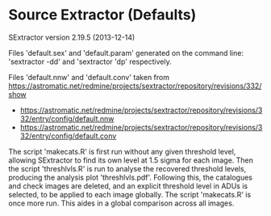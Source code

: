 # Source Extractor (Defaults)

SExtractor version 2.19.5 (2013-12-14)

Files 'default.sex' and 'default.param' generated on the command line: 'sextractor -dd' and 'sextractor 'dp' respectively.

Files 'default.nnw' and 'default.conv' taken from https://astromatic.net/redmine/projects/sextractor/repository/revisions/332/show

* https://astromatic.net/redmine/projects/sextractor/repository/revisions/332/entry/config/default.nnw
* https://astromatic.net/redmine/projects/sextractor/repository/revisions/332/entry/config/default.conv

The script 'makecats.R' is first run without any given threshold level, allowing SExtractor to find its own level at 1.5 sigma for each image. Then the script 'threshlvls.R' is run to analyse the recovered threshold levels, producing the analysis plot 'threshlvls.pdf'. Following this, the catalogues and check images are deleted, and an explicit threshold level in ADUs is selected, to be applied to each image globally. The script 'makecats.R' is once more run. This aides in a global comparison across all images. 

